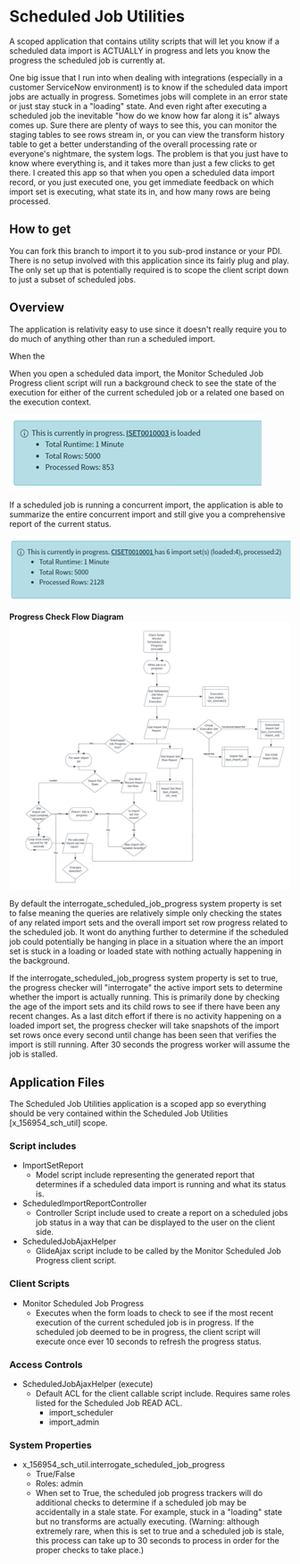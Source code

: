 

# Scheduled Job Utilities

A scoped application that contains utility scripts that will let you know if a scheduled data import is ACTUALLY in progress and lets you know the progress the scheduled job is currently at.

One big issue that I run into when dealing with integrations (especially in a customer ServiceNow environment)  is to know if the scheduled data import jobs are actually in progress. Sometimes jobs will complete in an error state or just stay stuck in a "loading" state. And even right after executing a scheduled job the inevitable "how do we know how far along it is" always comes up. 
Sure there are plenty of ways to see this, you can monitor the staging tables to see rows stream in, or you can view the transform history table to get a better understanding of the overall processing rate or everyone's nightmare, the system logs. 
The problem is that you just have to know where everything is, and it takes more than just a few clicks to get there. I created this app so that when you open a scheduled data import record, or you just executed one, you get immediate feedback on which import set is executing, what state its in, and how many rows are being processed.

## How to get
You can fork this branch to import it to you sub-prod instance or your PDI.
There is no setup involved with this application since its fairly plug and play. The only set up that is potentially required is to scope the client script down to just a subset of scheduled jobs.

## Overview
The application is relativity easy to use since it doesn't really require you to do much of anything other than run a scheduled import.

When the 

When you open a scheduled data import, the Monitor Scheduled Job Progress client script will run a background check to see the state of the execution for either of the current scheduled job or a related one based on the execution context. 

![](Docs/ScheduledJobUtilImportSetprogress.png)

If a scheduled job is running a concurrent import, the application is able to summarize the entire concurrent import and still give you a comprehensive report of the current status.

![](Docs/ScheduledJobUtilConcurrentSetprogress.png)

**Progress Check Flow Diagram**
![](Docs/ScheduledJobUtilFlowDiagram.png)

By default the interrogate_scheduled_job_progress system property is set to false meaning the queries are relatively simple only checking the states of any related import sets and the overall import set row progress related to the scheduled job. It wont do anything further to determine if the scheduled job could potentially be hanging in place in a situation where the an import set is stuck in a loading or loaded state with nothing actually happening in the background.

If the interrogate_scheduled_job_progress  system property is set to true, the progress checker will "interrogate" the active import sets to determine whether the import is actually running. This is primarily done by checking the age of the import sets and its child rows to see if there have been any recent changes. As a last ditch effort if there is no activity happening on a loaded import set, the progress checker will take snapshots of the import set rows once every second until change has been seen that verifies the import is still running. After 30 seconds the progress worker will assume the job is stalled.

## Application Files
The Scheduled Job Utilities application is a scoped app so everything should be very contained within the Scheduled Job Utilities [x_156954_sch_util] scope.
### Script includes

 - ImportSetReport
	 - Model script include representing the generated report that determines if a scheduled data import is running and what its status is.
 - ScheduledImportReportController
	 - Controller Script include used to create a report on a scheduled jobs job status in a way that can be displayed to the user on the client side.
 - ScheduledJobAjaxHelper
	 - GlideAjax script include to be called by the Monitor Scheduled Job Progress client script.

### Client Scripts
 - Monitor Scheduled Job Progress
	 - Executes when the form loads to check to see if the most recent execution of the current scheduled job is in progress. If the scheduled job deemed to be in progress, the client script will execute once ever 10 seconds to refresh the progress status.

### Access Controls
 - ScheduledJobAjaxHelper (execute)
	 - Default ACL for the client callable script include. Requires same roles listed for the Scheduled Job READ ACL.
		 - import_scheduler
		 - import_admin

### System Properties
 - x_156954_sch_util.interrogate_scheduled_job_progress
	 - True/False
	 - Roles: admin
	 - When set to True, the scheduled job progress trackers will do additional checks to determine if a scheduled job may be accidentally in a stale state. For example, stuck in a "loading" state but no transforms are actually executing. (Warning: although extremely rare, when this is set to true and a scheduled job is stale, this process can take up to 30 seconds to process in order for the proper checks to take place.)
